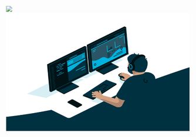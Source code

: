 <img src="https://ibb.co/zFKnbcb" width="128"/>




<img align="center" height="324px" Width="500px" src="https://github.com/sourcecodebd/sourcecodebd/blob/main/master/code.gif">

